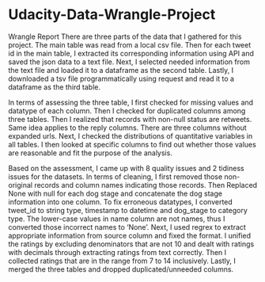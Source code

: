 # Udacity-Data-Wrangle-Project

Wrangle Report
There are three parts of the data that I gathered for this project. The main table was read from a local csv file. Then for each tweet id in the main table, I extracted its corresponding information using API and saved the json data to a text file. Next, I selected needed information from the text file and loaded it to a dataframe as the second table. Lastly, I downloaded a tsv file programmatically using request and read it to a dataframe as the third table.

In terms of assessing the three table, I first checked for missing values and datatype of each column. Then I checked for duplicated columns among three tables. Then I realized that records with non-null status are retweets. Same idea applies to the reply columns. There are three columns without expanded urls. Next, I checked the distributions of quantitative variables in all tables. I then looked at specific columns to find out whether those values are reasonable and fit the purpose of the analysis. 

Based on the assessment, I came up with 8 quality issues and 2 tidiness issues for the datasets. In terms of cleaning, I first removed those non-original records and column names indicating those records. Then Replaced None with null for each dog stage and concatenate the dog stage information into one column. To fix erroneous datatypes, I converted tweet_id to string type, timestamp to datetime and dog_stage to category type. The lower-case values in name column are not names, thus I converted those incorrect names to ‘None’. Next, I used regrex to extract appropriate information from source column and fixed the format. I unified the ratings by excluding denominators that are not 10 and dealt with ratings with decimals through extracting ratings from text correctly. Then I collected ratings that are in the range from 7 to 14 inclusively. Lastly, I merged the three tables and dropped duplicated/unneeded columns. 

